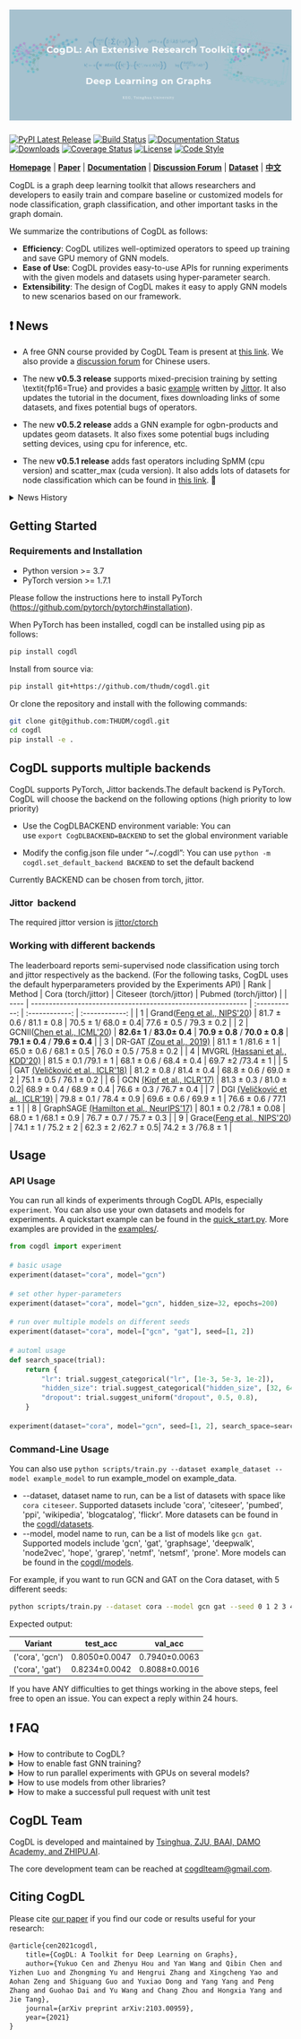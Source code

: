 ![CogDL](./docs/source/_static/cogdl-logo.png)
===

[![PyPI Latest Release](https://badge.fury.io/py/cogdl.svg)](https://pypi.org/project/cogdl/)
[![Build Status](https://travis-ci.org/THUDM/cogdl.svg?branch=master)](https://travis-ci.org/THUDM/cogdl)
[![Documentation Status](https://readthedocs.org/projects/cogdl/badge/?version=latest)](https://cogdl.readthedocs.io/en/latest/?badge=latest)
[![Downloads](https://pepy.tech/badge/cogdl)](https://pepy.tech/project/cogdl)
[![Coverage Status](https://coveralls.io/repos/github/THUDM/cogdl/badge.svg?branch=master)](https://coveralls.io/github/THUDM/cogdl?branch=master)
[![License](https://img.shields.io/github/license/thudm/cogdl)](https://github.com/THUDM/cogdl/blob/master/LICENSE)
[![Code Style](https://img.shields.io/badge/code%20style-black-000000.svg)](https://github.com/ambv/black)

**[Homepage](https://cogdl.ai)** | **[Paper](https://arxiv.org/abs/2103.00959)** | **[Documentation](https://cogdl.readthedocs.io)** | **[Discussion Forum](https://discuss.cogdl.ai)** | **[Dataset](./cogdl/datasets/README.md)** | **[中文](./README_CN.md)**

CogDL is a graph deep learning toolkit that allows researchers and developers to easily train and compare baseline or customized models for node classification, graph classification, and other important tasks in the graph domain. 

We summarize the contributions of CogDL as follows:

- **Efficiency**: CogDL utilizes well-optimized operators to speed up training and save GPU memory of GNN models.
- **Ease of Use**: CogDL provides easy-to-use APIs for running experiments with the given models and datasets using hyper-parameter search.
- **Extensibility**: The design of CogDL makes it easy to apply GNN models to new scenarios based on our framework.

## ❗ News

- A free GNN course provided by CogDL Team is present at [this link](https://cogdl.ai/gnn2022/). We also provide a [discussion forum](https://discuss.cogdl.ai) for Chinese users. 

- The new **v0.5.3 release** supports mixed-precision training by setting \textit{fp16=True} and provides a basic [example](https://github.com/THUDM/cogdl/blob/master/examples/jittor/gcn.py) written by [Jittor](https://github.com/Jittor/jittor). It also updates the tutorial in the document, fixes downloading links of some datasets, and fixes potential bugs of operators. 

- The new **v0.5.2 release** adds a GNN example for ogbn-products and updates geom datasets. It also fixes some potential bugs including setting devices, using cpu for inference, etc.

- The new **v0.5.1 release** adds fast operators including SpMM (cpu version) and scatter_max (cuda version). It also adds lots of datasets for node classification which can be found in [this link](./cogdl/datasets/rd2cd_data.py). 🎉

<details>
<summary>
News History
</summary>
<br/>

- The new **v0.5.0 release** designs and implements a unified training loop for GNN. It introduces `DataWrapper` to help prepare the training/validation/test data and `ModelWrapper` to define the training/validation/test steps. 🎉

- The new **v0.4.1 release** adds the implementation of Deep GNNs and the recommendation task. It also supports new pipelines for generating embeddings and recommendation. Welcome to join our tutorial on KDD 2021 at 10:30 am - 12:00 am, Aug. 14th (Singapore Time). More details can be found in https://kdd2021graph.github.io/. 🎉

- The new **v0.4.0 release** refactors the data storage (from `Data` to `Graph`) and provides more fast operators to speed up GNN training. It also includes many self-supervised learning methods on graphs. BTW, we are glad to announce that we will give a tutorial on KDD 2021 in August. Please see [this link](https://kdd2021graph.github.io/) for more details. 🎉

- CogDL supports GNN models with Mixture of Experts (MoE). You can install [FastMoE](https://github.com/laekov/fastmoe) and try **[MoE GCN](./cogdl/models/nn/moe_gcn.py)** in CogDL now!

- The new **v0.3.0 release** provides a fast spmm operator to speed up GNN training. We also release the first version of **[CogDL paper](https://arxiv.org/abs/2103.00959)** in arXiv. You can join [our slack](https://join.slack.com/t/cogdl/shared_invite/zt-b9b4a49j-2aMB035qZKxvjV4vqf0hEg) for discussion. 🎉🎉🎉

- The new **v0.2.0 release** includes easy-to-use `experiment` and `pipeline` APIs for all experiments and applications. The `experiment` API supports automl features of searching hyper-parameters. This release also provides `OAGBert` API for model inference (`OAGBert` is trained on large-scale academic corpus by our lab). Some features and models are added by the open source community (thanks to all the contributors 🎉).

- The new **v0.1.2 release** includes a pre-training task, many examples, OGB datasets, some knowledge graph embedding methods, and some graph neural network models. The coverage of CogDL is increased to 80%. Some new APIs, such as `Trainer` and `Sampler`, are developed and being tested. 

- The new **v0.1.1 release** includes the knowledge link prediction task, many state-of-the-art models, and `optuna` support. We also have a [Chinese WeChat post](https://mp.weixin.qq.com/s/IUh-ctQwtSXGvdTij5eDDg) about the CogDL release.

</details>

## Getting Started

### Requirements and Installation

- Python version >= 3.7
- PyTorch version >= 1.7.1

Please follow the instructions here to install PyTorch (https://github.com/pytorch/pytorch#installation).

When PyTorch has been installed, cogdl can be installed using pip as follows:

```bash
pip install cogdl
```

Install from source via:

```bash
pip install git+https://github.com/thudm/cogdl.git
```

Or clone the repository and install with the following commands:

```bash
git clone git@github.com:THUDM/cogdl.git
cd cogdl
pip install -e .
```

## CogDL supports multiple backends

CogDL supports PyTorch, Jittor backends.The default backend is PyTorch. CogDL will choose the backend on the following options (high priority to low priority)

- Use the CogDLBACKEND environment variable:
    You can use `export CogDLBACKEND=BACKEND` to set the global environment variable

- Modify the config.json file under “~/.cogdl”:
You can use `python -m cogdl.set_default_backend BACKEND` to set the default backend

Currently BACKEND can be chosen from torch, jittor.

### Jittor  backend

The required jittor version is [jittor/ctorch](https://github.com/Exusial/jittor/tree/ctorch)

### Working with different backends
The leaderboard reports semi-supervised node classification using torch and jittor respectively as the backend.
(For the following tasks, CogDL uses the default hyperparameters provided by the Experiments API)
| Rank | Method                                                       |     Cora (torch/jittor)     |    Citeseer (torch/jittor)    |     Pubmed  (torch/jittor)   |
| ---- | ------------------------------------------------------------ | :-----------: | :------------: | :------------: |
| 1    | Grand([Feng et al., NIPS'20](https://arxiv.org/pdf/2005.11079.pdf)) |  81.7 ± 0.6 / 81.1 ± 0.8 | 70.5 ± 1/ 68.0 ± 0.4| 77.6 ± 0.5 / 79.3 ± 0.2 |
| 2    | GCNII([Chen et al., ICML'20](https://arxiv.org/pdf/2007.02133.pdf)) | **82.6± 1** / **83.0± 0.4** |   **70.9 ± 0.8** / **70.0 ± 0.8**  |   **79.1 ± 0.4** / **79.6 ± 0.4**   |
| 3    | DR-GAT [(Zou et al., 2019)](https://arxiv.org/abs/1907.02237) |  81.1 ± 1 /81.6 ± 1  |   65.0 ± 0.6 / 68.1 ± 0.5 |   76.0 ± 0.5 / 75.8 ± 0.2   |
| 4    | MVGRL [(Hassani et al., KDD'20)](https://arxiv.org/pdf/2006.05582v1.pdf) |  81.5 ± 0.1  /79.1 ± 1  |   68.1 ± 0.6  / 68.4 ± 0.4 |   69.7 ±2 /73.4 ± 1   |
| 5    | GAT [(Veličković et al., ICLR'18)](https://arxiv.org/abs/1710.10903) |  81.2 ± 0.8 / 81.4 ± 0.4  |   68.8 ± 0.6 / 69.0 ± 2   |   75.1 ± 0.5 / 76.1 ± 0.2  |
| 6    | GCN [(Kipf et al., ICLR'17)](https://arxiv.org/abs/1609.02907) |  81.3 ± 0.3 /  81.0 ± 0.2|   68.9 ± 0.4  / 68.9 ± 0.4  |   76.6 ± 0.3  / 76.7 ± 0.4  |
| 7    | DGI [(Veličković et al., ICLR'19)](https://arxiv.org/abs/1809.10341) |  79.8 ± 0.1 / 78.4 ± 0.9 |   69.6 ± 0.6 / 69.9 ± 1  |   76.6 ± 0.6  / 77.1 ± 1  |
| 8    | GraphSAGE [(Hamilton et al., NeurIPS'17)](https://arxiv.org/abs/1706.02216) |  80.1 ± 0.2 /78.1 ± 0.08  |   68.0 ± 1 /68.1 ± 0.9  |   76.7 ± 0.7  / 75.7 ± 0.3 |
| 9    | Grace([Feng et al., NIPS'20](https://arxiv.org/pdf/2005.11079.pdf)) |  74.1 ± 1 / 75.2 ± 2 | 62.3 ± 2 /62.7 ± 0.5| 74.2 ± 3 /76.8 ± 1  |



## Usage

### API Usage

You can run all kinds of experiments through CogDL APIs, especially `experiment`. You can also use your own datasets and models for experiments. 
A quickstart example can be found in the [quick_start.py](https://github.com/THUDM/cogdl/tree/master/examples/quick_start.py). More examples are provided in the [examples/](https://github.com/THUDM/cogdl/tree/master/examples/).

```python
from cogdl import experiment

# basic usage
experiment(dataset="cora", model="gcn")

# set other hyper-parameters
experiment(dataset="cora", model="gcn", hidden_size=32, epochs=200)

# run over multiple models on different seeds
experiment(dataset="cora", model=["gcn", "gat"], seed=[1, 2])

# automl usage
def search_space(trial):
    return {
        "lr": trial.suggest_categorical("lr", [1e-3, 5e-3, 1e-2]),
        "hidden_size": trial.suggest_categorical("hidden_size", [32, 64, 128]),
        "dropout": trial.suggest_uniform("dropout", 0.5, 0.8),
    }

experiment(dataset="cora", model="gcn", seed=[1, 2], search_space=search_space)
```

### Command-Line Usage

You can also use `python scripts/train.py --dataset example_dataset --model example_model` to run example_model on example_data.

- --dataset, dataset name to run, can be a list of datasets with space like `cora citeseer`. Supported datasets include
'cora', 'citeseer', 'pumbed', 'ppi', 'wikipedia', 'blogcatalog', 'flickr'. More datasets can be found in the [cogdl/datasets](https://github.com/THUDM/cogdl/tree/master/cogdl/datasets).
- --model, model name to run, can be a list of models like `gcn gat`. Supported models include
'gcn', 'gat', 'graphsage', 'deepwalk', 'node2vec', 'hope', 'grarep', 'netmf', 'netsmf', 'prone'. More models can be found in the [cogdl/models](https://github.com/THUDM/cogdl/tree/master/cogdl/models).

For example, if you want to run GCN and GAT on the Cora dataset, with 5 different seeds:

```bash
python scripts/train.py --dataset cora --model gcn gat --seed 0 1 2 3 4
```

Expected output:

| Variant          | test_acc       | val_acc        |
|------------------|----------------|----------------|
| ('cora', 'gcn')  | 0.8050±0.0047  | 0.7940±0.0063  |
| ('cora', 'gat')  | 0.8234±0.0042  | 0.8088±0.0016  |

If you have ANY difficulties to get things working in the above steps, feel free to open an issue. You can expect a reply within 24 hours.


## ❗ FAQ

<details>
<summary>
How to contribute to CogDL?
</summary>
<br/>

If you have a well-performed algorithm and are willing to implement it in our toolkit to help more people, you can first [open an issue](https://github.com/THUDM/cogdl/issues) and then create a pull request, detailed information can be found [here](https://help.github.com/en/articles/creating-a-pull-request). 

Before committing your modification, please first run `pre-commit install` to setup the git hook for checking code format and style using `black` and `flake8`. Then the `pre-commit` will run automatically on `git commit`! Detailed information of `pre-commit` can be found [here](https://pre-commit.com/).
</details>

<details>
<summary>
How to enable fast GNN training?
</summary>
<br/>
CogDL provides a fast sparse matrix-matrix multiplication operator called [GE-SpMM](https://arxiv.org/abs/2007.03179) to speed up training of GNN models on the GPU. 
The feature will be automatically used if it is available.
Note that this feature is still in testing and may not work under some versions of CUDA.
</details>

<details>
<summary>
How to run parallel experiments with GPUs on several models?
</summary>
<br/>

If you want to run parallel experiments on your server with multiple GPUs on multiple models, GCN and GAT, on the Cora dataset:

```bash
$ python scripts/train.py --dataset cora --model gcn gat --hidden-size 64 --devices 0 1 --seed 0 1 2 3 4
```

Expected output:

| Variant         | Acc           |
| --------------- | ------------- |
| ('cora', 'gcn') | 0.8236±0.0033 |
| ('cora', 'gat') | 0.8262±0.0032 |
</details>

<details>
<summary>
How to use models from other libraries?
</summary>
<br/>
If you are familiar with other popular graph libraries, you can implement your own model in CogDL using modules from PyTorch Geometric (PyG).
For the installation of PyG, you can follow the instructions from PyG (https://github.com/rusty1s/pytorch_geometric/#installation).
For the quick-start usage of how to use layers of PyG, you can find some examples in the [examples/pyg](https://github.com/THUDM/cogdl/tree/master/examples/pyg/).
</details>

<details>
<summary>
How to make a successful pull request with unit test
</summary>
<br/>
To have a successful pull request, you need to have at least (1) your model implementation and (2) a unit test.

You might be confused why your pull request was rejected because of 'Coverage decreased ...' issue even though your model is working fine locally. This is because you have not included a unit test, which essentially runs through the extra lines of code you added. The Travis CI service used by Github conducts all unit tests on the code you committed and checks how many lines of the code have been checked by the unit tests, and if a significant portion of your code has not been checked (insufficient coverage), the pull request is rejected.

So how do you do a unit test? 

* Let's say you implement a GNN model in a script `models/nn/abcgnn.py` that does the task of node classification. Then, you need to add a unit test inside the script `tests/tasks/test_node_classification.py` (or whatever relevant task your model does). 
* To add the unit test, you simply add a function *test_abcgnn_cora()* (just follow the format of the other unit tests already in the script), fill it with required arguments and the last line in the function *'assert 0 <= ret["Acc"] <= 1'* is the very basic sanity check conducted by the unit test. 
* After modifying `tests/tasks/test_node_classification.py`, commit it together with your `models/nn/abcgnn.py` and your pull request should pass.
</details>

## CogDL Team
CogDL is developed and maintained by [Tsinghua, ZJU, BAAI, DAMO Academy, and ZHIPU.AI](https://cogdl.ai/about/). 

The core development team can be reached at [cogdlteam@gmail.com](mailto:cogdlteam@gmail.com).

## Citing CogDL

Please cite [our paper](https://arxiv.org/abs/2103.00959) if you find our code or results useful for your research:

```
@article{cen2021cogdl,
    title={CogDL: A Toolkit for Deep Learning on Graphs},
    author={Yukuo Cen and Zhenyu Hou and Yan Wang and Qibin Chen and Yizhen Luo and Zhongming Yu and Hengrui Zhang and Xingcheng Yao and Aohan Zeng and Shiguang Guo and Yuxiao Dong and Yang Yang and Peng Zhang and Guohao Dai and Yu Wang and Chang Zhou and Hongxia Yang and Jie Tang},
    journal={arXiv preprint arXiv:2103.00959},
    year={2021}
}
```
